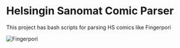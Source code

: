 Helsingin Sanomat Comic Parser
=========
This project has bash scripts for parsing HS comics like Fingerpori

![Fingerpori](http://hs12.snstatic.fi/webkuva/sarjis/560/1305856492489?ts=1039)

